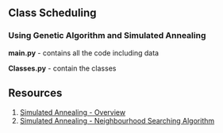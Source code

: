 ## Class Scheduling
### Using Genetic Algorithm and Simulated Annealing

**main.py**     -   contains all the code including data

**Classes.py**  -   contain the classes

**Resources**
-----------------------
1. [Simulated Annealing - Overview](http://katrinaeg.com/simulated-annealing.html)
2. [Simulated Annealing - Neighbourhood Searching Algorithm](http://web.iyte.edu.tr/~tolgaayav/papers/Aycan_CourseSch.pdf)
